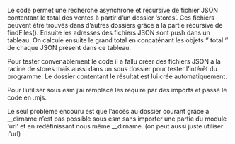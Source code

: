 Le code permet une recherche asynchrone et récursive de fichier JSON contentant le total des ventes à partir d’un dossier ‘stores’. Ces fichiers peuvent être trouvés dans
d’autres dossiers grâce a la partie récursive de findFiles(). Ensuite les adresses des fichiers JSON sont
push dans un tableau. On calcule ensuite le grand total en concaténant les objets ‘’ total ‘’ de chaque
JSON présent dans ce tableau.



Pour tester convenablement le code il a fallu créer des fichiers JSON a la racine de stores mais aussi
dans un sous dossier pour tester l’intérêt du programme. Le dossier contentant le résultat est lui créé
automatiquement.

Pour l’utiliser sous esm j’ai remplacé les require par des imports et passé le code en .mjs.

Le seul problème encouru est que l’accès au dossier courant grâce à __dirname n’est pas possible
sous esm sans importer une partie du module ‘url’ et en redéfinissant nous même __dirname.
(on peut aussi juste utiliser l'url)

